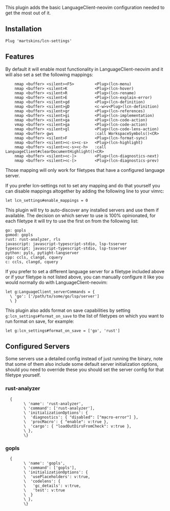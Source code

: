 This plugin adds the basic LanguageClient-neovim configuration needed to get the most out of it.

## Installation

```
Plug 'martskins/lcn-settings'
```

## Features

By default it will enable most functionality in LanguageClient-neovim and it will also set a set the following mappings:

```
    nmap <buffer> <silent><F5>         <Plug>(lcn-menu)
    nmap <buffer> <silent>K            <Plug>(lcn-hover)
    nmap <buffer> <silent>R            <Plug>(lcn-rename)
    nmap <buffer> <silent>E            <Plug>(lcn-explain-error)
    nmap <buffer> <silent>gd           <Plug>(lcn-definition)
    nmap <buffer> <silent>gD           <c-w>v<Plug>(lcn-definition)
    nmap <buffer> <silent>gr           <Plug>(lcn-references)
    nmap <buffer> <silent>gi           <Plug>(lcn-implementation)
    nmap <buffer> <silent>ga           <Plug>(lcn-code-action)
    vmap <buffer> <silent>ga           <Plug>(lcn-code-action)
    nmap <buffer> <silent>gl           <Plug>(lcn-code-lens-action)
    nmap <buffer> gws                  :call WorkspaceSymbols()<CR>
    nmap <buffer> <silent>F            <Plug>(lcn-format-sync)
    nmap <buffer> <silent><c-s><c-s>   <Plug>(lcn-highlight)
    nmap <buffer> <silent><c-s><c-h>   :call LanguageClient#clearDocumentHighlight()<CR>
    nmap <buffer> <silent><c-]>        <Plug>(lcn-diagnostics-next)
    nmap <buffer> <silent><c-[>        <Plug>(lcn-diagnostics-prev)
```

Those mapping will only work for filetypes that have a configured language server.

If you prefer lcn-settings not to set any mapping and do that yourself you can disable mappings altogether by adding the following line to your vimrc:

```
let lcn_settings#enable_mappings = 0
```

This plugin will try to auto-discover any installed servers and use them if available.
The decision on which server to use is 100% opinionated, for each filetype it will try to use the first on from the following list:

```
go: gopls
gomod: gopls
rust: rust-analyzer, rls
javascript: javascript-typescript-stdio, lsp-tsserver
typescript: javascript-typescript-stdio, lsp-tsserver
python: pyls, pytight-langserver
cpp: ccls, clangd, cquery
c: ccls, clangd, cquery
```

If you prefer to set a different language server for a filetype included above or if your filetype is not listed above, you can manually configure it like you would normally do with LanguageClient-neovim:

```
let g:LanguageClient_serverCommands = {
  \ 'go': ['/path/to/some/go/lsp/server']
  \ }
```

This plugin also adds format on save capabilities by setting `g:lcn_settings#format_on_save` to the list of filetypes on which you want to run format on save, for example:
```
let g:lcn_settings#format_on_save = ['go', 'rust']
```

## Configured Servers

Some servers use a detailed config instead of just running the binary, note that some of them also include some default server initialization options, should you need to override these you should set the server config for that filetype yourself.

### rust-analyzer

      {
			\ 'name': 'rust-analyzer',
			\ 'command': ['rust-analyzer'],
			\ 'initializationOptions': {
			\  'diagnostics': { "disabled": ["macro-error"] },
			\  'procMacro': { "enable": v:true },
			\  'cargo': { "loadOutDirsFromCheck": v:true },
			\ },
			\}

### gopls

      {
			\ 'name': 'gopls',
			\ 'command': ['gopls'],
			\ 'initializationOptions': {
			\  'usePlaceholders': v:true,
			\  'codelens': {
			\   'gc_details': v:true,
			\   'test': v:true
			\  }
			\ },
			\}
